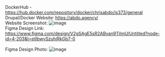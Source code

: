 DockerHub - https://hub.docker.com/repository/docker/chrisabdo/is373/general  <br>
Drupal/Docker Website: https://abdo.agency/    <br>
Website Screenshot: ![image](https://github.com/user-attachments/assets/a2fae262-2a1f-4e94-9856-553164027d3a)    <br>
Figma Design Link: https://www.figma.com/design/V2gSAgE5sR2AByan9TilmU/Untitled?node-id=4-203&t=ptIbwvSzuhiRkGb7-0   <br>  
Figma Design Photo: ![image](https://github.com/user-attachments/assets/e03987d1-8a28-4305-acd7-8fd79b7dc072)
